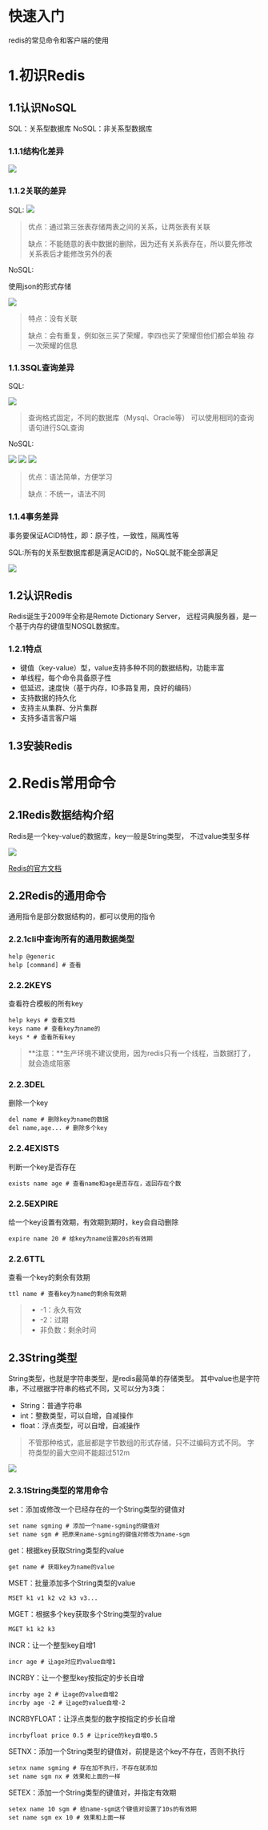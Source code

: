 # 快速入门
redis的常见命令和客户端的使用
# 1.初识Redis
## 1.1认识NoSQL
SQL：关系型数据库
NoSQL：非关系型数据库

### 1.1.1结构化差异
![](images/1-1-1-结构化差异-1.png)

### 1.1.2关联的差异
SQL:
![](images/1-1-2-关联差异-1.png)
> 优点：通过第三张表存储两表之间的关系，让两张表有关联
> 
> 缺点：不能随意的表中数据的删除，因为还有关系表存在，所以要先修改
> 关系表后才能修改另外的表

NoSQL:

使用json的形式存储

![](images/1-1-2-关联差异-2.png)
> 特点：没有关联
> 
> 缺点：会有重复，例如张三买了荣耀，李四也买了荣耀但他们都会单独
> 存一次荣耀的信息

### 1.1.3SQL查询差异
SQL:

![](images/1-1-3-SQL查询差异-1.png)
> 查询格式固定，不同的数据库（Mysql、Oracle等）
> 可以使用相同的查询语句进行SQL查询

NoSQL:

![](images/1-1-3-SQL查询差异-2.png)
![](images/1-1-3-SQL查询差异-3.png)
![](images/1-1-3-SQL查询差异-4.png)
> 优点：语法简单，方便学习
> 
> 缺点：不统一，语法不同

### 1.1.4事务差异
事务要保证ACID特性，即：原子性，一致性，隔离性等

SQL:所有的关系型数据库都是满足ACID的，NoSQL就不能全部满足

![](images/1-1-end-1.png)

## 1.2认识Redis
Redis诞生于2009年全称是Remote Dictionary Server，
远程词典服务器，是一个基于内存的键值型NOSQL数据库。

### 1.2.1特点
- 键值（key-value）型，value支持多种不同的数据结构，功能丰富
- 单线程，每个命令具备原子性
- 低延迟，速度快（基于内存，IO多路复用，良好的编码）
- 支持数据的持久化
- 支持主从集群、分片集群
- 支持多语言客户端

## 1.3安装Redis

# 2.Redis常用命令

## 2.1Redis数据结构介绍
Redis是一个key-value的数据库，key一般是String类型，
不过value类型多样

![](images/2-1-1-数据结构-1.png)

[Redis的官方文档](https://redis.io/commands/)

## 2.2Redis的通用命令
通用指令是部分数据结构的，都可以使用的指令

### 2.2.1cli中查询所有的通用数据类型
```shell
help @generic
help [command] # 查看
```

### 2.2.2KEYS
查看符合模板的所有key
```shell
help keys # 查看文档
keys name # 查看key为name的
keys * # 查看所有key

```
> **注意：**生产环境不建议使用，因为redis只有一个线程，当数据打了，
> 就会造成阻塞
> 
### 2.2.3DEL
删除一个key
```shell
del name # 删除key为name的数据
del name,age... # 删除多个key
```

### 2.2.4EXISTS
判断一个key是否存在
```shell
exists name age # 查看name和age是否存在，返回存在个数
```

### 2.2.5EXPIRE
给一个key设置有效期，有效期到期时，key会自动删除
```shell
expire name 20 # 给key为name设置20s的有效期
```

### 2.2.6TTL
查看一个key的剩余有效期
```shell
ttl name # 查看key为name的剩余有效期
```
> - -1：永久有效
> - -2：过期
> - 非负数：剩余时间


## 2.3String类型
String类型，也就是字符串类型，是redis最简单的存储类型。
其中value也是字符串，不过根据字符串的格式不同，又可以分为3类：
- String：普通字符串
- int：整数类型，可以自增，自减操作
- float：浮点类型，可以自增，自减操作
> 不管那种格式，底层都是字节数组的形式存储，只不过编码方式不同。
> 字符类型的最大空间不能超过512m
> 
![](images/2-3-0-String-1.png)

### 2.3.1String类型的常用命令
set：添加或修改一个已经存在的一个String类型的键值对
```shell
set name sgming # 添加一个name-sgming的键值对
set name sgm # 把原来name-sgming的键值对修改为name-sgm
```

get：根据key获取String类型的value
```shell
get name # 获取key为name的value
```

MSET：批量添加多个String类型的value
```shell
MSET k1 v1 k2 v2 k3 v3...
```

MGET：根据多个key获取多个String类型的value
```shell
MGET k1 k2 k3
```

INCR：让一个整型key自增1
```shell
incr age # 让age对应的value自增1
```

INCRBY：让一个整型key按指定的步长自增
```shell
incrby age 2 # 让age的value自增2
incrby age -2 # 让age的value自增-2
```

INCRBYFLOAT：让浮点类型的数字按指定的步长自增
```shell
incrbyfloat price 0.5 # 让price的key自增0.5
```

SETNX：添加一个String类型的键值对，前提是这个key不存在，否则不执行
```shell
setnx name sgming # 存在加不执行，不存在就添加
set name sgm nx # 效果和上面的一样
```

SETEX：添加一个String类型的键值对，并指定有效期
```shell
setex name 10 sgm # 给name-sgm这个键值对设置了10s的有效期
set name sgm ex 10 # 效果和上面一样
```




